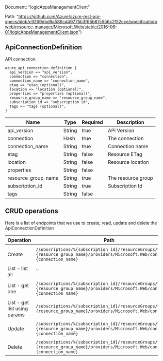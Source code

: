 Document: "logicAppsManagementClient"


Path: "https://github.com/Azure/azure-rest-api-specs/blob/c9269dbd9a589cd49775b3f65b87c556c2f52cce/specification/web/resource-manager/Microsoft.Web/stable/2016-06-01/logicAppsManagementClient.json")

## ApiConnectionDefinition

API connection

```puppet
azure_api_connection_definition {
  api_version => "api_version",
  connection => "connection",
  connection_name => "connection_name",
  etag => "etag (optional)",
  location => "location (optional)",
  properties => "properties (optional)",
  resource_group_name => "resource_group_name",
  subscription_id => "subscription_id",
  tags => "tags (optional)",
}
```

| Name        | Type           | Required       | Description       |
| ------------- | ------------- | ------------- | ------------- |
|api_version | String | true | API Version |
|connection | Hash | true | The connection |
|connection_name | String | true | Connection name |
|etag | String | false | Resource ETag |
|location | String | false | Resource location |
|properties | String | false |  |
|resource_group_name | String | true | The resource group |
|subscription_id | String | true | Subscription Id |
|tags | String | false |  |



## CRUD operations

Here is a list of endpoints that we use to create, read, update and delete the ApiConnectionDefinition

| Operation | Path | Verb | Description | OperationID |
| ------------- | ------------- | ------------- | ------------- | ------------- |
|Create|`/subscriptions/%{subscription_id}/resourceGroups/%{resource_group_name}/providers/Microsoft.Web/connections/%{connection_name}`|Put|Creates or updates a connection|Connections_CreateOrUpdate|
|List - list all|``||||
|List - get one|`/subscriptions/%{subscription_id}/resourceGroups/%{resource_group_name}/providers/Microsoft.Web/connections/%{connection_name}`|Get|Get a specific connection|Connections_Get|
|List - get list using params|`/subscriptions/%{subscription_id}/resourceGroups/%{resource_group_name}/providers/Microsoft.Web/connections`|Get|Gets a list of connections|Connections_List|
|Update|`/subscriptions/%{subscription_id}/resourceGroups/%{resource_group_name}/providers/Microsoft.Web/connections/%{connection_name}`|Put|Creates or updates a connection|Connections_CreateOrUpdate|
|Delete|`/subscriptions/%{subscription_id}/resourceGroups/%{resource_group_name}/providers/Microsoft.Web/connections/%{connection_name}`|Delete|Deletes a connection|Connections_Delete|
